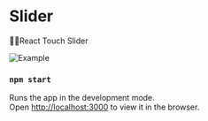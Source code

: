# Slider
🤦‍♂️React Touch Slider


![Example](https://media.giphy.com/media/fvHSyAErlq710lk4AX/giphy.gif)

### `npm start`

Runs the app in the development mode.<br />
Open [http://localhost:3000](http://localhost:3000) to view it in the browser.
